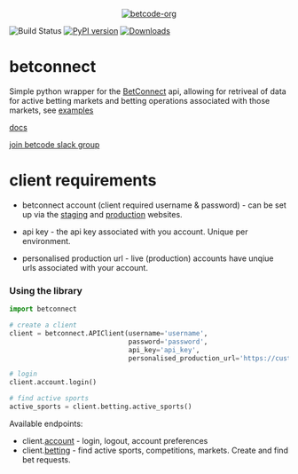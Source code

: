 <p align="center">
  <a href="https://github.com/betcode-org">
    <img src="docs/images/logo-full.png" title="betcode-org">
  </a>
</p>

![Build Status](https://github.com/betcode-org/betconnect/actions/workflows/test.yml/badge.svg) [![PyPI version](https://badge.fury.io/py/betconnect.svg)](https://pypi.python.org/pypi/betconnect) [![Downloads](https://pepy.tech/badge/betconnect)](https://pepy.tech/project/betconnect)

# betconnect

Simple python wrapper for the [BetConnect](https://developer.betconnect.com/) api, allowing for retriveal of data for active 
betting markets and betting operations associated with those markets, see [examples](https://github.com/betcode-org/betconnect/tree/master/examples)

[docs](https://betcode-org.github.io/betconnect/)

[join betcode slack group](https://join.slack.com/t/betcode-org/shared_invite/zt-h0ato238-PPbfU_T7Ji0ORjz0ESIJkg)


# client requirements

- betconnect account (client required username & password) - can be set up via the [staging](https://staging.betconnect.com/) and [production](https://www.betconnect.com/) websites. 

- api key - the api key associated with you account. Unique per environment. 
- personalised production url - live (production) accounts have unqiue urls associated with your account. 

### Using the library
```python
import betconnect

# create a client
client = betconnect.APIClient(username='username',
                              password='password',
                              api_key='api_key',
                              personalised_production_url='https://custom.betconnect.com/')

# login
client.account.login()

# find active sports
active_sports = client.betting.active_sports()
```

Available endpoints:
- client.[account](https://github.com/betcode-org/betconnect/blob/master/betconnect/endpoints/account.py) - login, logout, account preferences
- client.[betting](https://github.com/betcode-org/betconnect/blob/master/betconnect/endpoints/betting.py) - find active sports, competitions, markets. Create and find bet requests.
